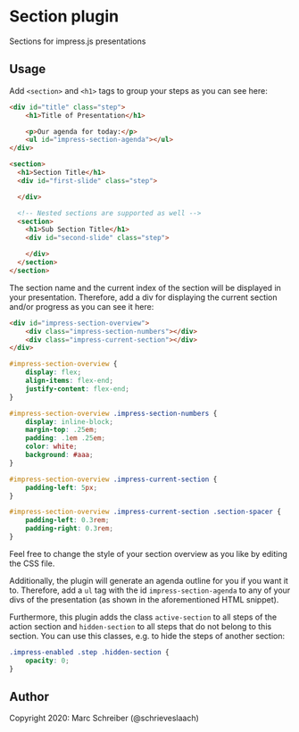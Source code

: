 Section plugin
==============

Sections for impress.js presentations

Usage
-----

Add `<section>` and `<h1>` tags to group your steps as you can see here:

```html
<div id="title" class="step">
    <h1>Title of Presentation</h1>

    <p>Our agenda for today:</p>
    <ul id="impress-section-agenda"></ul>
</div>

<section>
  <h1>Section Title</h1>
  <div id="first-slide" class="step">

  </div>

  <!-- Nested sections are supported as well -->
  <section>
    <h1>Sub Section Title</h1>
    <div id="second-slide" class="step">

    </div>
  </section>
</section>
```

The section name and the current index of the section will be displayed in your presentation.
Therefore, add a div for displaying the current section and/or progress as you can see it here:


```html
<div id="impress-section-overview">
    <div class="impress-section-numbers"></div>
    <div class="impress-current-section"></div>
</div>
```

```css
#impress-section-overview {
    display: flex;
    align-items: flex-end;
    justify-content: flex-end;
}

#impress-section-overview .impress-section-numbers {
    display: inline-block;
    margin-top: .25em;
    padding: .1em .25em;
    color: white;
    background: #aaa;
}

#impress-section-overview .impress-current-section {
    padding-left: 5px;
}

#impress-section-overview .impress-current-section .section-spacer {
    padding-left: 0.3rem;
    padding-right: 0.3rem;
}
```

Feel free to change the style of your section overview as you like by editing the CSS file.

Additionally, the plugin will generate an agenda outline for you if you want it to. Therefore, add a `ul` tag with the 
id `impress-section-agenda` to any of your divs of the presentation (as shown in the aforementioned HTML snippet).

Furthermore, this plugin adds the class `active-section` to all steps of the action section and `hidden-section` to all
steps that do not belong to this section. You can use this classes, e.g. to hide the steps of another section:

```css
.impress-enabled .step .hidden-section {
    opacity: 0;
}
```

Author
------

Copyright 2020: Marc Schreiber (@schrieveslaach)
